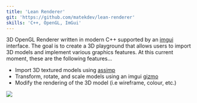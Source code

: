 ```yaml
---
title: 'Lean Renderer'
git: 'https://github.com/matekdev/lean-renderer'
skills: 'C++, OpenGL, ImGui'
---
```


3D OpenGL Renderer written in modern C++ supported by an [imgui](https://github.com/ocornut/imgui) interface. The goal is to create a 3D playground that allows users to import 3D models and implement various graphics features. At this current moment, these are the following features...

- Import 3D textured models using [assimp](https://github.com/assimp/assimp)
- Transform, rotate, and scale models using an imgui [gizmo](https://github.com/CedricGuillemet/ImGuizmo)
- Modify the rendering of the 3D model (i.e wireframe, colour, etc.)

<Img src="ex1.jpg" />

